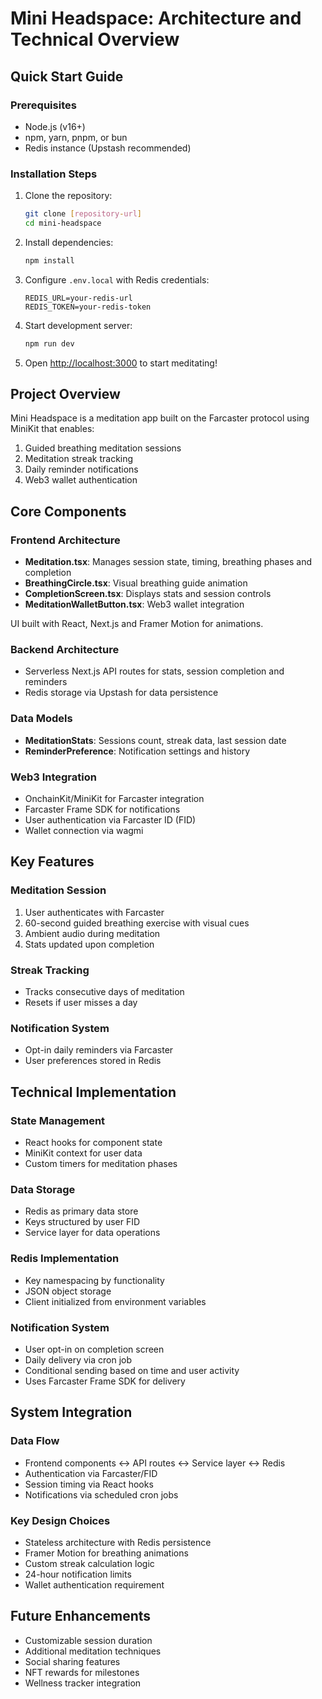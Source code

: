 # Mini Headspace: Architecture and Technical Overview

## Quick Start Guide

### Prerequisites
- Node.js (v16+)
- npm, yarn, pnpm, or bun
- Redis instance (Upstash recommended)

### Installation Steps
1. Clone the repository:
   ```bash
   git clone [repository-url]
   cd mini-headspace
   ```

2. Install dependencies:
   ```bash
   npm install
   ```

3. Configure `.env.local` with Redis credentials:
   ```
   REDIS_URL=your-redis-url
   REDIS_TOKEN=your-redis-token
   ```

4. Start development server:
   ```bash
   npm run dev
   ```

5. Open [http://localhost:3000](http://localhost:3000) to start meditating!

## Project Overview

Mini Headspace is a meditation app built on the Farcaster protocol using MiniKit that enables:
1. Guided breathing meditation sessions
2. Meditation streak tracking
3. Daily reminder notifications
4. Web3 wallet authentication

## Core Components

### Frontend Architecture
- **Meditation.tsx**: Manages session state, timing, breathing phases and completion
- **BreathingCircle.tsx**: Visual breathing guide animation
- **CompletionScreen.tsx**: Displays stats and session controls
- **MeditationWalletButton.tsx**: Web3 wallet integration

UI built with React, Next.js and Framer Motion for animations.

### Backend Architecture
- Serverless Next.js API routes for stats, session completion and reminders
- Redis storage via Upstash for data persistence

### Data Models
- **MeditationStats**: Sessions count, streak data, last session date
- **ReminderPreference**: Notification settings and history

### Web3 Integration
- OnchainKit/MiniKit for Farcaster integration
- Farcaster Frame SDK for notifications
- User authentication via Farcaster ID (FID)
- Wallet connection via wagmi

## Key Features

### Meditation Session
1. User authenticates with Farcaster
2. 60-second guided breathing exercise with visual cues
3. Ambient audio during meditation
4. Stats updated upon completion

### Streak Tracking
- Tracks consecutive days of meditation
- Resets if user misses a day

### Notification System
- Opt-in daily reminders via Farcaster
- User preferences stored in Redis

## Technical Implementation

### State Management
- React hooks for component state
- MiniKit context for user data
- Custom timers for meditation phases

### Data Storage
- Redis as primary data store
- Keys structured by user FID
- Service layer for data operations

### Redis Implementation
- Key namespacing by functionality
- JSON object storage
- Client initialized from environment variables

### Notification System
- User opt-in on completion screen
- Daily delivery via cron job
- Conditional sending based on time and user activity
- Uses Farcaster Frame SDK for delivery

## System Integration

### Data Flow
- Frontend components ↔ API routes ↔ Service layer ↔ Redis
- Authentication via Farcaster/FID
- Session timing via React hooks
- Notifications via scheduled cron jobs

### Key Design Choices
- Stateless architecture with Redis persistence
- Framer Motion for breathing animations
- Custom streak calculation logic
- 24-hour notification limits
- Wallet authentication requirement

## Future Enhancements
- Customizable session duration
- Additional meditation techniques
- Social sharing features
- NFT rewards for milestones
- Wellness tracker integration
